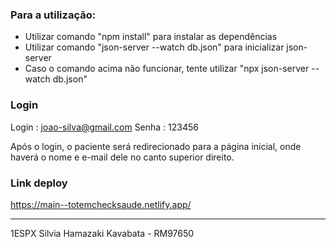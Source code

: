 ### Para a utilização:
* Utilizar comando "npm install" para instalar as dependências
* Utilizar comando "json-server --watch db.json" para inicializar json-server
* Caso o comando acima não funcionar, tente utilizar "npx json-server --watch db.json"

### Login
Login : joao-silva@gmail.com
Senha : 123456

Após o login, o paciente será redirecionado para a página inicial, onde haverá o nome e e-mail dele no canto superior direito.

### Link deploy
https://main--totemchecksaude.netlify.app/

---
1ESPX
Silvia Hamazaki Kavabata - RM97650
